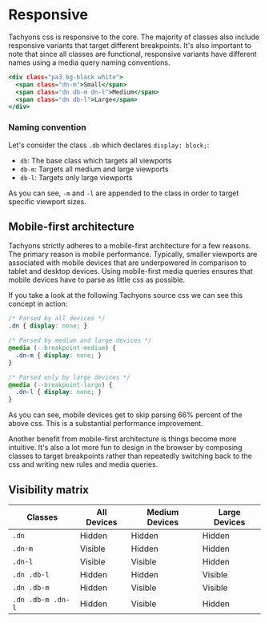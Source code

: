 # Responsive

Tachyons css is responsive to the core.
The majority of classes also include responsive variants that target different breakpoints.
It's also important to note that since all classes are functional, responsive variants have different names using a media query naming conventions.

```.html
<div class="pa3 bg-black white">
  <span class="dn-m">Small</span>
  <span class="dn db-m dn-l">Medium</span>
  <span class="dn db-l">Large</span>
</div>
```

### Naming convention

Let's consider the class `.db` which declares `display: block;`:

- `db`: The base class which targets all viewports
- `db-m`: Targets all medium and large viewports
- `db-l`: Targets only large viewports

As you can see, `-m` and `-l` are appended to the class in order to target specific viewport sizes.

## Mobile-first architecture

Tachyons strictly adheres to a mobile-first architecture for a few reasons.
The primary reason is mobile performance.
Typically, smaller viewports are associated with mobile devices that are underpowered in comparison to tablet and desktop devices.
Using mobile-first media queries ensures that mobile devices have to parse as little css as possible.

If you take a look at the following Tachyons source css we can see this concept in action:

```css
/* Parsed by all devices */
.dn { display: none; }

/* Parsed by medium and large devices */
@media (--breakpoint-medium) {
  .dn-m { display: none; }
}

/* Parsed only by large devices */
@media (--breakpoint-large) {
  .dn-l { display: none; }
}
```

As you can see, mobile devices get to skip parsing 66% percent of the above css.
This is a substantial performance improvement.

Another benefit from mobile-first architecture is things become more intuitive.
It's also a lot more fun to design in the browser by composing classes to target breakpoints rather than repeatedly switching back to the css and writing new rules and media queries.

## Visibility matrix

Classes | All Devices | Medium Devices | Large Devices
------- | ----------- | -------------- | -------------
`.dn` | Hidden | Hidden | Hidden
`.dn-m` | Visible | Hidden | Hidden
`.dn-l` | Visible | Visible | Hidden
`.dn .db-l` | Hidden | Hidden | Visible
`.dn .db-m` | Hidden | Visible | Visible
`.dn .db-m .dn-l` | Hidden | Visible | Hidden
